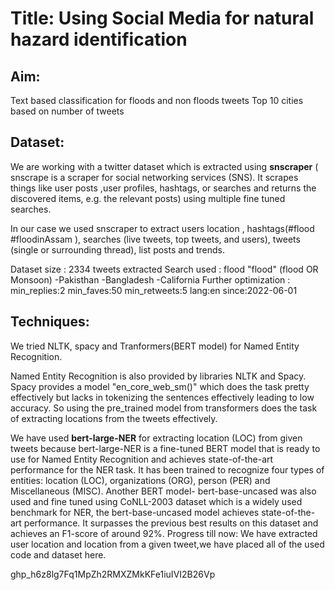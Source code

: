 # Title: Using Social Media for natural hazard identification

## Aim: 

Text based classification for floods and non floods tweets
Top 10 cities based on number of tweets

## Dataset:

We are working with a twitter dataset which is extracted using **snscraper** ( snscrape is a scraper for social networking services (SNS). It scrapes things like user posts ,user profiles, hashtags, or searches and returns the discovered items, e.g. the relevant posts) using multiple fine tuned searches.

In our case we used snscraper to extract users location , hashtags(#flood #floodinAssam ), searches (live tweets, top tweets, and users), tweets (single or surrounding thread), list posts and trends.

Dataset size : 2334 tweets extracted
Search used : flood  "flood" (flood OR Monsoon) -Pakisthan -Bangladesh -California
Further optimization : min_replies:2 min_faves:50 min_retweets:5 lang:en since:2022-06-01

## Techniques:
We tried NLTK, spacy and Tranformers(BERT model)  for Named Entity Recognition.

Named Entity Recognition is also provided by libraries NLTK and Spacy. Spacy provides a model "en_core_web_sm()" which does the task pretty effectively but lacks in tokenizing the sentences effectively leading to low accuracy. So using the pre_trained model from transformers does the task of extracting locations from the tweets effectively. 

We have used **bert-large-NER** for extracting location (LOC) from given tweets because bert-large-NER is a fine-tuned BERT model that is ready to use for Named Entity Recognition and achieves state-of-the-art performance for the NER task. It has been trained to recognize four types of entities: location (LOC), organizations (ORG), person (PER) and Miscellaneous (MISC).
Another BERT model- bert-base-uncased was also used and fine tuned using CoNLL-2003 dataset which is a widely used benchmark for NER, the bert-base-uncased model achieves state-of-the-art performance. It surpasses the previous best results on this dataset and achieves an F1-score of around 92%.
Progress till now:
We have extracted user location and location from a given tweet,we have placed all of the used code and dataset here.

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
